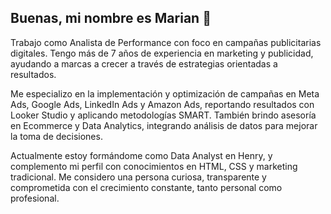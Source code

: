 ## Buenas, mi nombre es Marian 👋

<!--
**MarianTaliercio/MarianTaliercio** is a ✨ _special_ ✨ repository because its `README.md` (this file) appears on your GitHub profile.

Here are some ideas to get you started:

- 🔭 I’m currently working on ...
- 🌱 I’m currently learning ...
- 👯 I’m looking to collaborate on ...
- 🤔 I’m looking for help with ...
- 💬 Ask me about ...
- 📫 How to reach me: ...
- 😄 Pronouns: ...
- ⚡ Fun fact: ...
-->

Trabajo como Analista de Performance con foco en campañas publicitarias digitales. Tengo más de 7 años de experiencia en marketing y publicidad, ayudando a marcas a crecer a través de estrategias orientadas a resultados.

Me especializo en la implementación y optimización de campañas en Meta Ads, Google Ads, LinkedIn Ads y Amazon Ads, reportando resultados con Looker Studio y aplicando metodologías SMART.
También brindo asesoría en Ecommerce y Data Analytics, integrando análisis de datos para mejorar la toma de decisiones.

Actualmente estoy formándome como Data Analyst en Henry, y complemento mi perfil con conocimientos en HTML, CSS y marketing tradicional. Me considero una persona curiosa, transparente y comprometida con el crecimiento constante, tanto personal como profesional.
